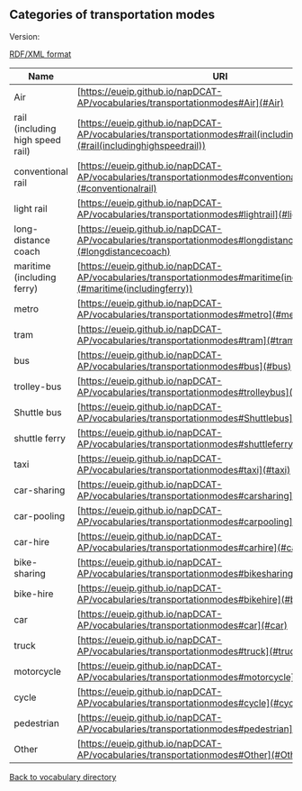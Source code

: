 ## Categories of transportation modes

Version:

[RDF/XML format](www.google.com)

Name | URI
---- | ---
<a name="Air"></a> Air | [https://eueip.github.io/napDCAT-AP/vocabularies/transportationmodes#Air](#Air)
<a name="rail(includinghighspeedrail)"></a> rail (including high speed rail) | [https://eueip.github.io/napDCAT-AP/vocabularies/transportationmodes#rail(includinghighspeedrail)](#rail(includinghighspeedrail))
<a name="conventionalrail"></a> conventional rail | [https://eueip.github.io/napDCAT-AP/vocabularies/transportationmodes#conventionalrail](#conventionalrail)
<a name="lightrail"></a> light rail | [https://eueip.github.io/napDCAT-AP/vocabularies/transportationmodes#lightrail](#lightrail)
<a name="longdistancecoach"></a> long-distance coach | [https://eueip.github.io/napDCAT-AP/vocabularies/transportationmodes#longdistancecoach](#longdistancecoach)
<a name="maritime(includingferry)"></a> maritime (including ferry) | [https://eueip.github.io/napDCAT-AP/vocabularies/transportationmodes#maritime(includingferry)](#maritime(includingferry))
<a name="metro"></a> metro | [https://eueip.github.io/napDCAT-AP/vocabularies/transportationmodes#metro](#metro)
<a name="tram"></a> tram | [https://eueip.github.io/napDCAT-AP/vocabularies/transportationmodes#tram](#tram)
<a name="bus"></a> bus | [https://eueip.github.io/napDCAT-AP/vocabularies/transportationmodes#bus](#bus)
<a name="trolleybus"></a> trolley-bus | [https://eueip.github.io/napDCAT-AP/vocabularies/transportationmodes#trolleybus](#trolleybus)
<a name="Shuttlebus"></a> Shuttle bus | [https://eueip.github.io/napDCAT-AP/vocabularies/transportationmodes#Shuttlebus](#Shuttlebus)
<a name="shuttleferry"></a> shuttle ferry | [https://eueip.github.io/napDCAT-AP/vocabularies/transportationmodes#shuttleferry](#shuttleferry)
<a name="taxi"></a> taxi | [https://eueip.github.io/napDCAT-AP/vocabularies/transportationmodes#taxi](#taxi)
<a name="carsharing"></a> car-sharing | [https://eueip.github.io/napDCAT-AP/vocabularies/transportationmodes#carsharing](#carsharing)
<a name="carpooling"></a> car-pooling | [https://eueip.github.io/napDCAT-AP/vocabularies/transportationmodes#carpooling](#carpooling)
<a name="carhire"></a> car-hire | [https://eueip.github.io/napDCAT-AP/vocabularies/transportationmodes#carhire](#carhire)
<a name="bikesharing"></a> bike-sharing | [https://eueip.github.io/napDCAT-AP/vocabularies/transportationmodes#bikesharing](#bikesharing)
<a name="bikehire"></a> bike-hire | [https://eueip.github.io/napDCAT-AP/vocabularies/transportationmodes#bikehire](#bikehire)
<a name="car"></a> car  | [https://eueip.github.io/napDCAT-AP/vocabularies/transportationmodes#car](#car)
<a name="truck"></a> truck | [https://eueip.github.io/napDCAT-AP/vocabularies/transportationmodes#truck](#truck)
<a name="motorcycle"></a> motorcycle | [https://eueip.github.io/napDCAT-AP/vocabularies/transportationmodes#motorcycle](#motorcycle)
<a name="cycle"></a> cycle | [https://eueip.github.io/napDCAT-AP/vocabularies/transportationmodes#cycle](#cycle)
<a name="pedestrian"></a> pedestrian  | [https://eueip.github.io/napDCAT-AP/vocabularies/transportationmodes#pedestrian](#pedestrian)
<a name="Other"></a> Other | [https://eueip.github.io/napDCAT-AP/vocabularies/transportationmodes#Other](#Other)

[Back to vocabulary directory](https://eueip.github.io/napDCAT-AP/vocabularies/)

